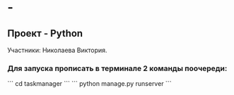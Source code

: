 # -

## Проект - Python
Участники: Николаева Виктория.
<h3>Для запуска прописать в терминале 2 команды поочереди:</h3>
```
cd taskmanager
```
```
python manage.py runserver
```

